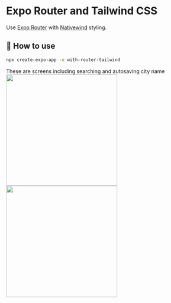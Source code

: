 # Expo Router and Tailwind CSS

Use [Expo Router](https://docs.expo.dev/router/introduction/) with [Nativewind](https://www.nativewind.dev/v4/overview/) styling.

## 🚀 How to use

```sh
npx create-expo-app -e with-router-tailwind
```

These are screens including searching and autosaving city name
<img src="https://github.com/user-attachments/assets/6128dbb8-302a-468c-b053-b01ca24eda75" width="300"><br/>
<img src="https://github.com/user-attachments/assets/6349809a-bc29-4a5b-9cec-069f8289a21d" width="300" >
